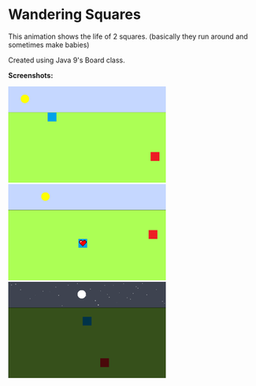 # Wandering Squares
This animation shows the life of 2 squares. (basically they run around and sometimes make babies)

Created using Java 9's Board class.  

**Screenshots:**  

<img width="320" alt="squares_day" src="https://raw.githubusercontent.com/kolekd/The-Tale/master/img/screenshots/SquaresDay.png">  

<img width="320" alt="squares_day" src="https://raw.githubusercontent.com/kolekd/The-Tale/master/img/screenshots/SquaresDayHeart.png">  

<img width="320" alt="squares_day" src="https://raw.githubusercontent.com/kolekd/The-Tale/master/img/screenshots/SquaresNight.png">  
